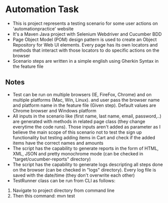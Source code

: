 # Automation Task
- This is project represents a testing scenario for some user actions on 'automationpractice' website
- It's a Maven Java project with Selenium Webdriver and Cucumber BDD
- Page Object Model (POM) design pattern is used to create an Object Repository for Web UI elements. Every page has its own locators and methods that interact with those locators to do specific actions on the browser
- Scenario steps are written in a simple english using Gherkin Syntax in the feature file

## Notes
- Test can be run on multiple browsers (IE, FireFox, Chrome) and on multiple platforms (Mac, Win, Linux). and user pass the browser name and platform name in the feature file (Given step). Default values are Chrome browser and Windows platform
- All inputs in the scenario like (first name, last name, email, password,..) are generated with methods in related page class (they change everytime the code runs). Those inputs aren't added as parameter as I believe the main scope of this scenario not to test the sign up functionality but testing adding items in Cart and check if the added items have the correct names and amounts
- The script has the capability to generate reports in the form of HTML, XML, JSON and pretty monochrome mode (can be checked in "target/cucumber-reports" directory)
- The script has the capability to generate logs descripting all steps done on the browser (can be checked in "logs" directory). Every log file is saved with the date/time (they don't overwrite each other)
- TestRunner class can be run from CLI as follows:
1. Navigate to project directory from command line
2. Then this command: mvn test
